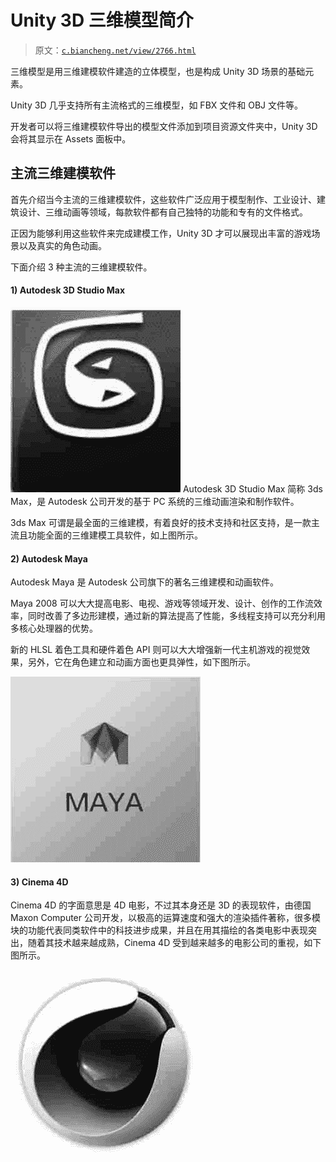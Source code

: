 # Unity 3D 三维模型简介

> 原文：[`c.biancheng.net/view/2766.html`](http://c.biancheng.net/view/2766.html)

三维模型是用三维建模软件建造的立体模型，也是构成 Unity 3D 场景的基础元素。

Unity 3D 几乎支持所有主流格式的三维模型，如 FBX 文件和 OBJ 文件等。

开发者可以将三维建模软件导出的模型文件添加到项目资源文件夹中，Unity 3D 会将其显示在 Assets 面板中。

## 主流三维建模软件

首先介绍当今主流的三维建模软件，这些软件广泛应用于模型制作、工业设计、建筑设计、三维动画等领域，每款软件都有自己独特的功能和专有的文件格式。

正因为能够利用这些软件来完成建模工作，Unity 3D 才可以展现出丰富的游戏场景以及真实的角色动画。

下面介绍 3 种主流的三维建模软件。

#### 1) Autodesk 3D Studio Max

![3ds Max 软件](img/fe80783897fc4c2f5f948a74fe82303f.png)
Autodesk 3D Studio Max 简称 3ds Max，是 Autodesk 公司开发的基于 PC 系统的三维动画渲染和制作软件。

3ds Max 可谓是最全面的三维建模，有着良好的技术支持和社区支持，是一款主流且功能全面的三维建模工具软件，如上图所示。

#### 2) Autodesk Maya

Autodesk Maya 是 Autodesk 公司旗下的著名三维建模和动画软件。

Maya 2008 可以大大提高电影、电视、游戏等领域开发、设计、创作的工作流效率，同时改善了多边形建模，通过新的算法提高了性能，多线程支持可以充分利用多核心处理器的优势。

新的 HLSL 着色工具和硬件着色 API 则可以大大增强新一代主机游戏的视觉效果，另外，它在角色建立和动画方面也更具弹性，如下图所示。

![Maya 软件](img/885af29f973d727a68e0fa8225e90f42.png)

#### 3) Cinema 4D

Cinema 4D 的字面意思是 4D 电影，不过其本身还是 3D 的表现软件，由德国 Maxon Computer 公司开发，以极高的运算速度和强大的渲染插件著称，很多模块的功能代表同类软件中的科技进步成果，并且在用其描绘的各类电影中表现突出，随着其技术越来越成熟，Cinema 4D 受到越来越多的电影公司的重视，如下图所示。

![Cinema 4D 软件](img/4974e176d104c96c6b1f5dec29e4f82c.png)